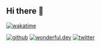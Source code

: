 ## Hi there 👋

[![wakatime](https://wakatime.com/badge/user/0e5ed0e8-2441-42fe-9916-739bee77cd84.svg)](https://wakatime.com/@0e5ed0e8-2441-42fe-9916-739bee77cd84)

[![github](https://img.shields.io/github/followers/alanhamlett?logo=github&style=plastic)](https://github.com/alanhamlett?tab=followers)
[![wonderful.dev](https://img.shields.io/badge/wonderful.dev-@alan-ff00a7)](https://wonderful.dev/alan)
[![twitter](https://img.shields.io/twitter/follow/wakatime?style=plastic&logo=x&labelColor=595959&color=595959)](https://twitter.com/WakaTime)



<!--
**alanhamlett/alanhamlett** is a ✨ _special_ ✨ repository because its `README.md` (this file) appears on your GitHub profile.

Here are some ideas to get you started:

- 🔭 I’m currently working on ...
- 🌱 I’m currently learning ...
- 👯 I’m looking to collaborate on ...
- 🤔 I’m looking for help with ...
- 💬 Ask me about ...
- 📫 How to reach me: ...
- 😄 Pronouns: ...
- ⚡ Fun fact: ...
-->
